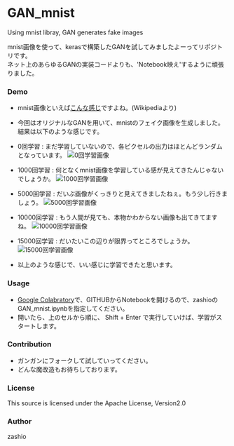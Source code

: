 # GAN_mnist
Using mnist libray, GAN generates fake images

mnist画像を使って、kerasで構築したGANを試してみましたよーってリポジトリです。  
ネット上のあらゆるGANの実装コードよりも、'Notebook映え'するように頑張りました。

### Demo
- mnist画像といえば[こんな感じ](https://upload.wikimedia.org/wikipedia/commons/2/27/MnistExamples.png)ですよね。(Wikipediaより)
- 今回はオリジナルなGANを用いて、mnistのフェイク画像を生成しました。結果は以下のような感じです。

- 0回学習 : まだ学習していないので、各ピクセルの出力はほとんどランダムとなっています。
![0回学習画像](https://github.com/zashio/GAN_mnist/blob/master/savefig/0.png)

- 1000回学習 : 何となくmnist画像を学習している感が見えてきたんじゃないでしょうか。
![1000回学習画像](https://github.com/zashio/GAN_mnist/blob/master/savefig/1000.png)

- 5000回学習 : だいぶ画像がくっきりと見えてきましたねぇ。もう少し行きましょう。
![5000回学習画像](https://github.com/zashio/GAN_mnist/blob/master/savefig/5000.png)

- 10000回学習 : もう人間が見ても、本物かわからない画像も出てきてますね。
![10000回学習画像](https://github.com/zashio/GAN_mnist/blob/master/savefig/10000.png)

- 15000回学習 : だいたいこの辺りが限界ってところでしょうか。
![15000回学習画像](https://github.com/zashio/GAN_mnist/blob/master/savefig/15000.png)

- 以上のような感じで、いい感じに学習できたと思います。

### Usage
- [Google Colabratory](https://colab.research.google.com/)で、GITHUBからNotebookを開けるので、zashioのGAN_mnist.ipynbを指定してください。
- 開いたら、上のセルから順に、 Shift + Enter で実行していけば、学習がスタートします。

### Contribution
- ガンガンにフォークして試していってください。
- どんな魔改造もお待ちしております。

### License
This source is licensed under the Apache License, Version2.0

### Author
zashio
